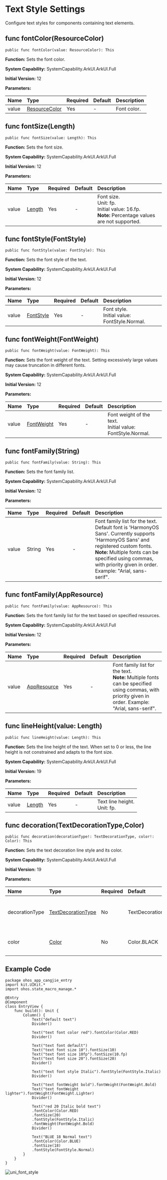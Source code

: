 # Text Style Settings

Configure text styles for components containing text elements.

## func fontColor(ResourceColor)

```cangjie
public func fontColor(value: ResourceColor): This
```

**Function:** Sets the font color.

**System Capability:** SystemCapability.ArkUI.ArkUI.Full

**Initial Version:** 12

**Parameters:**

| Name | Type | Required | Default | Description |
|:---|:---|:--- |:---|:---|
| value  | [ResourceColor](./cj-common-types.md#interface-resourcecolor)| Yes | \-  | Font color. |

## func fontSize(Length)

```cangjie
public func fontSize(value: Length): This
```

**Function:** Sets the font size.

**System Capability:** SystemCapability.ArkUI.ArkUI.Full

**Initial Version:** 12

**Parameters:**

| Name | Type | Required | Default | Description |
|:---|:---|:--- |:---|:---|
| value  | [Length](./cj-common-types.md#interface-length) | Yes  | \-  | Font size.<br>Unit: fp.<br>Initial value: 16.fp.<br>**Note:** Percentage values are not supported.|

## func fontStyle(FontStyle)

```cangjie
public func fontStyle(value: FontStyle): This
```

**Function:** Sets the font style of the text.

**System Capability:** SystemCapability.ArkUI.ArkUI.Full

**Initial Version:** 12

**Parameters:**

| Name | Type | Required | Default | Description |
|:---|:---|:--- |:---|:---|
| value  | [FontStyle](./cj-common-types.md#enum-fontstyle) | Yes  |-| Font style.</br>Initial value: FontStyle.Normal.|

## func fontWeight(FontWeight)

```cangjie
public func fontWeight(value: FontWeight): This
```

**Function:** Sets the font weight of the text. Setting excessively large values may cause truncation in different fonts.

**System Capability:** SystemCapability.ArkUI.ArkUI.Full

**Initial Version:** 12

**Parameters:**

| Name | Type | Required | Default | Description |
|:---|:---|:--- |:---|:---|
| value  | [FontWeight](./cj-common-types.md#enum-fontweight) | Yes  |-| Font weight of the text.</br>Initial value: FontStyle.Normal. |

## func fontFamily(String)

```cangjie
public func fontFamily(value: String): This
```

**Function:** Sets the font family list.

**System Capability:** SystemCapability.ArkUI.ArkUI.Full

**Initial Version:** 12

**Parameters:**

| Name | Type | Required | Default | Description |
|:---|:---|:--- |:---|:---|
| value  | String | Yes  | \-  | Font family list for the text. Default font is 'HarmonyOS Sans'. Currently supports 'HarmonyOS Sans' and registered custom fonts.<br>**Note:** Multiple fonts can be specified using commas, with priority given in order. Example: "Arial, sans-serif". |

## func fontFamily(AppResource)

```cangjie
public func fontFamily(value: AppResource): This
```

**Function:** Sets the font family list for the text based on specified resources.

**System Capability:** SystemCapability.ArkUI.ArkUI.Full

**Initial Version:** 12

**Parameters:**

| Name | Type | Required | Default | Description |
|:---|:---|:--- |:---|:---|
| value  | [AppResource](../apis/LocalizationKit/cj-apis-resource_manager.md#class-appresource) | Yes  | \- | Font family list for the text.<br>**Note:** Multiple fonts can be specified using commas, with priority given in order. Example: "Arial, sans-serif". |

## func lineHeight(value: Length)

```cangjie
public func lineHeight(value: Length): This
```

**Function:** Sets the line height of the text. When set to 0 or less, the line height is not constrained and adapts to the font size.

**System Capability:** SystemCapability.ArkUI.ArkUI.Full

**Initial Version:** 19

**Parameters:**

| Name | Type | Required | Default | Description |
|:---|:---|:--- |:---|:---|
| value  | [Length](./cj-common-types.md#interface-length) | Yes  | \-  | Text line height.<br>Unit: fp.|

## func decoration(TextDecorationType,Color)

```cangjie
public func decoration(decorationType!: TextDecorationType, color!: Color): This
```

**Function:** Sets the text decoration line style and its color.

**System Capability:** SystemCapability.ArkUI.ArkUI.Full

**Initial Version:** 19

**Parameters:**

| Name | Type | Required | Default | Description |
|:---|:---|:--- |:---|:---|
| decorationType  | [TextDecorationType](./cj-common-types.md#enum-textdecorationtype) | No  | TextDecorationType.None | **Named parameter.** Text decoration line type.|
| color  | [Color](./cj-common-types.md#Color) | No  | Color.BLACK | **Named parameter.** Text line color.|

## Example Code

<!-- run -->

```cangjie
package ohos_app_cangjie_entry
import kit.UIKit.*
import ohos.state_macro_manage.*

@Entry
@Component
class EntryView {
    func build(): Unit {
        Column() {
            Text("default text")
            Divider()

            Text("text font color red").fontColor(Color.RED)
            Divider()

            Text("text font default")
            Text("text font size 10").fontSize(10)
            Text("text font size 10fp").fontSize(10.fp)
            Text("text font size 20").fontSize(20)
            Divider()

            Text("text font style Italic").fontStyle(FontStyle.Italic)
            Divider()

            Text("text fontWeight bold").fontWeight(FontWeight.Bold)
            Text("text fontWeight lighter").fontWeight(FontWeight.Lighter)
            Divider()

            Text("red 20 Italic bold text")
            .fontColor(Color.RED)
            .fontSize(20)
            .fontStyle(FontStyle.Italic)
            .fontWeight(FontWeight.Bold)
            Divider()

            Text("BLUE 18 Normal text")
            .fontColor(Color.BLUE)
            .fontSize(18)
            .fontStyle(FontStyle.Normal)
        }
    }
}
```

![uni_font_style](figures/uni_font_style.png)